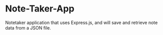 # Note-Taker-App
Notetaker application that uses Express.js, and will save and retrieve note data from a JSON file.
